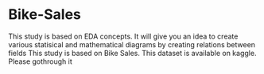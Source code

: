 # Bike-Sales
This study is based on EDA concepts. 
It will give you an idea to create various statisical and mathematical diagrams by creating relations between fields This study is based on Bike Sales.
This dataset is available on kaggle. Please gothrough it
